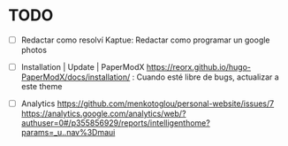 # TODO

- [ ] Redactar como resolví Kaptue: Redactar como programar un google photos

- [ ] Installation | Update | PaperModX https://reorx.github.io/hugo-PaperModX/docs/installation/ : Cuando esté libre de bugs, actualizar a este theme

- [ ] Analytics https://github.com/menkotoglou/personal-website/issues/7 https://analytics.google.com/analytics/web/?authuser=0#/p355856929/reports/intelligenthome?params=_u..nav%3Dmaui